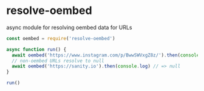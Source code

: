 # resolve-oembed

async module for resolving oembed data for URLs

```javascript
const oembed = require('resolve-oembed')

async function run() {
  await oembed('https://www.instagram.com/p/BwwSWVxgZ8z/').then(console.log)
  // non-oembed URLs resolve to null
  await oembed('https://sanity.io').then(console.log) // => null
}

run()
```
